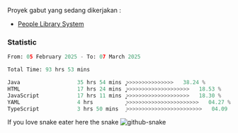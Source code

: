 Proyek gabut yang sedang dikerjakan :
  - [People Library System](https://github.com/putra4648/people-library-system)
<!--  - [Budget Explorer System](https://gitlab.com/gabut1015701/budget-explorer) -->

### Statistic
<!--START_SECTION:waka-->

```python
From: 05 February 2025 - To: 07 March 2025

Total Time: 93 hrs 53 mins

Java                  35 hrs 54 mins  ͎͎͎͎͎͎͎͎͎̦>>>>>>>>>>>>>>>   38.24 %
HTML                  17 hrs 24 mins  ͎͎͎͎̝>>>>>>>>>>>>>>>>>>>>   18.53 %
JavaScript            17 hrs 11 mins  ͎͎͎͎̦>>>>>>>>>>>>>>>>>>>>   18.30 %
YAML                  4 hrs           ͎͙>>>>>>>>>>>>>>>>>>>>>>>   04.27 %
TypeScript            3 hrs 50 mins   ͎>>>>>>>>>>>>>>>>>>>>>>>>   04.09 %
```

<!--END_SECTION:waka-->

If you love snake eater here the snake 
<picture>
  <source media="(prefers-color-scheme: dark)" srcset="https://github.com/pradana4648/pradana4648/blob/c0566a83ca6ea5f2e46bab00e717c4c82b4b5c4c/github-contribution-grid-snake-dark.svg" />
  <source media="(prefers-color-scheme: light)" srcset="https://github.com/pradana4648/pradana4648/blob/c0566a83ca6ea5f2e46bab00e717c4c82b4b5c4c/github-contribution-grid-snake.svg" />
  <img alt="github-snake" src="https://github.com/pradana4648/pradana4648/blob/c0566a83ca6ea5f2e46bab00e717c4c82b4b5c4c/github-contribution-grid-snake.svg" />
</picture>
